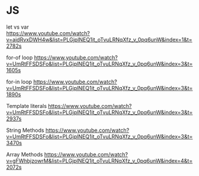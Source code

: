 # JS
let vs var <br>
https://www.youtube.com/watch?v=ajdRvxDWH4w&list=PLGjplNEQ1it_oTvuLRNqXfz_v_0pq6unW&index=1&t=2782s

for-of loop
https://www.youtube.com/watch?v=UmRtFFSDSFo&list=PLGjplNEQ1it_oTvuLRNqXfz_v_0pq6unW&index=3&t=1605s

for-in loop
https://www.youtube.com/watch?v=UmRtFFSDSFo&list=PLGjplNEQ1it_oTvuLRNqXfz_v_0pq6unW&index=3&t=1890s

Template literals
https://www.youtube.com/watch?v=UmRtFFSDSFo&list=PLGjplNEQ1it_oTvuLRNqXfz_v_0pq6unW&index=3&t=2937s

String Methods
https://www.youtube.com/watch?v=UmRtFFSDSFo&list=PLGjplNEQ1it_oTvuLRNqXfz_v_0pq6unW&index=3&t=3470s

Array Methods
https://www.youtube.com/watch?v=gFWhbjzowrM&list=PLGjplNEQ1it_oTvuLRNqXfz_v_0pq6unW&index=4&t=2072s